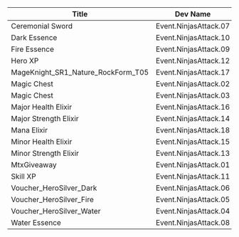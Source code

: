 | Title | Dev Name | Quantity | Currency |  Price |
| ----- | -------- | -------- | -------- |  ----- |
| Ceremonial Sword | Event.NinjasAttack.07 | -1 | Reagent_Event_NinjasAttack_NinjaStars | 3750 |
| Dark Essence | Event.NinjasAttack.10 | -1 | Reagent_Event_NinjasAttack_NinjaStars | 2250 |
| Fire Essence | Event.NinjasAttack.09 | -1 | Reagent_Event_NinjasAttack_NinjaStars | 2250 |
| Hero XP | Event.NinjasAttack.12 | -1 | Reagent_Event_NinjasAttack_NinjaStars | 5000 |
| MageKnight_SR1_Nature_RockForm_T05 | Event.NinjasAttack.17 | -1 | Reagent_NinjasAttack_Whetstones | 100 |
| Magic Chest | Event.NinjasAttack.02 | -1 | Reagent_Event_NinjasAttack_NinjaStars | 15000 |
| Magic Chest | Event.NinjasAttack.03 | -1 | Reagent_Event_NinjasAttack_NinjaStars | 20000 |
| Major Health Elixir | Event.NinjasAttack.16 | -1 | Reagent_Event_NinjasAttack_NinjaStars | 250 |
| Major Strength Elixir | Event.NinjasAttack.14 | -1 | Reagent_Event_NinjasAttack_NinjaStars | 250 |
| Mana Elixir | Event.NinjasAttack.18 | -1 | Reagent_Event_NinjasAttack_NinjaStars | 2000 |
| Minor Health Elixir | Event.NinjasAttack.15 | -1 | Reagent_Event_NinjasAttack_NinjaStars | 20 |
| Minor Strength Elixir | Event.NinjasAttack.13 | -1 | Reagent_Event_NinjasAttack_NinjaStars | 20 |
| MtxGiveaway | Event.NinjasAttack.01 | -1 | Reagent_Event_NinjasAttack_NinjaStars | 80 |
| Skill XP | Event.NinjasAttack.11 | -1 | Reagent_Event_NinjasAttack_NinjaStars | 4 |
| Voucher_HeroSilver_Dark | Event.NinjasAttack.06 | -1 | Reagent_Event_NinjasAttack_NinjaStars | 12000 |
| Voucher_HeroSilver_Fire | Event.NinjasAttack.05 | -1 | Reagent_Event_NinjasAttack_NinjaStars | 7000 |
| Voucher_HeroSilver_Water | Event.NinjasAttack.04 | -1 | Reagent_Event_NinjasAttack_NinjaStars | 7000 |
| Water Essence | Event.NinjasAttack.08 | -1 | Reagent_Event_NinjasAttack_NinjaStars | 2250 |
